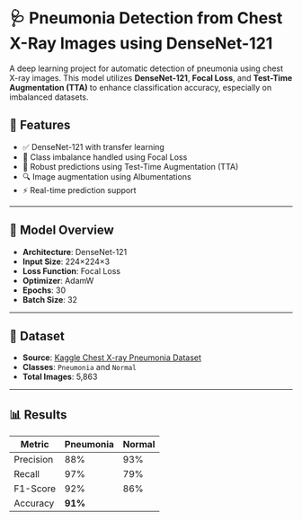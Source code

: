 # 🩺 Pneumonia Detection from Chest X-Ray Images using DenseNet-121

A deep learning project for automatic detection of pneumonia using chest X-ray images. This model utilizes **DenseNet-121**, **Focal Loss**, and **Test-Time Augmentation (TTA)** to enhance classification accuracy, especially on imbalanced datasets.

## 🚀 Features

- ✅ DenseNet-121 with transfer learning
- 🎯 Class imbalance handled using Focal Loss
- 🔁 Robust predictions using Test-Time Augmentation (TTA)
- 🔍 Image augmentation using Albumentations
- ⚡ Real-time prediction support

---

## 🧠 Model Overview

- **Architecture**: DenseNet-121
- **Input Size**: 224×224×3
- **Loss Function**: Focal Loss
- **Optimizer**: AdamW
- **Epochs**: 30
- **Batch Size**: 32

---

## 📁 Dataset

- **Source**: [Kaggle Chest X-ray Pneumonia Dataset](https://www.kaggle.com/datasets/paultimothymooney/chest-xray-pneumonia)
- **Classes**: `Pneumonia` and `Normal`
- **Total Images**: 5,863

---

## 📊 Results

| Metric     | Pneumonia | Normal |
|------------|-----------|--------|
| Precision  | 88%       | 93%    |
| Recall     | 97%       | 79%    |
| F1-Score   | 92%       | 86%    |
| Accuracy   | **91%**   |        |
